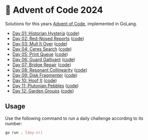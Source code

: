# 🎄 Advent of Code 2024

Solutions for this years [Advent of Code](https://adventofcode.com/2024), implemented in GoLang.

- [Day 01: Historian Hysteria](https://adventofcode.com/2024/day/1) ([code](https://github.com/ruegerj/aoc-2024/blob/main/day01/day01.go))
- [Day 02: Red-Nosed Reports](https://adventofcode.com/2024/day/2) ([code](https://github.com/ruegerj/aoc-2024/blob/main/day02/day02.go))
- [Day 03: Mull It Over](https://adventofcode.com/2024/day/3) ([code](https://github.com/ruegerj/aoc-2024/blob/main/day03/day03.go))
- [Day 04: Ceres Search](https://adventofcode.com/2024/day/4) ([code](https://github.com/ruegerj/aoc-2024/blob/main/day04/day04.go))
- [Day 05: Print Queue](https://adventofcode.com/2024/day/5) ([code](https://github.com/ruegerj/aoc-2024/blob/main/day05/day05.go))
- [Day 06: Guard Gallivant](https://adventofcode.com/2024/day/6) ([code](https://github.com/ruegerj/aoc-2024/blob/main/day06/day06.go))
- [Day 07: Bridge Repair](https://adventofcode.com/2024/day/7) ([code](https://github.com/ruegerj/aoc-2024/blob/main/day07/day07.go))
- [Day 08: Resonant Collinearity](https://adventofcode.com/2024/day/8) ([code](https://github.com/ruegerj/aoc-2024/blob/main/day08/day08.go))
- [Day 09: Disk Fragmenter](https://adventofcode.com/2024/day/9) ([code](https://github.com/ruegerj/aoc-2024/blob/main/day09/day09.go))
- [Day 10: Hoof It](https://adventofcode.com/2024/day/10) ([code](https://github.com/ruegerj/aoc-2024/blob/main/day10/day10.go))
- [Day 11: Plutonian Pebbles](https://adventofcode.com/2024/day/11) ([code](https://github.com/ruegerj/aoc-2024/blob/main/day11/day11.go))
- [Day 12: Garden Groups](https://adventofcode.com/2024/day/12) ([code](https://github.com/ruegerj/aoc-2024/blob/main/day12/day12.go))

## Usage

Use the following command to run a daily challenge according to its number:

```bash
go run . [day-nr]
```
